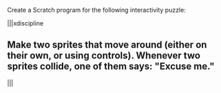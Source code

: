 Create a Scratch program for the following interactivity puzzle:

|||xdiscipline
## Make two sprites that move around (either on their own, or using controls). Whenever two sprites collide, one of them says: "Excuse me."
|||